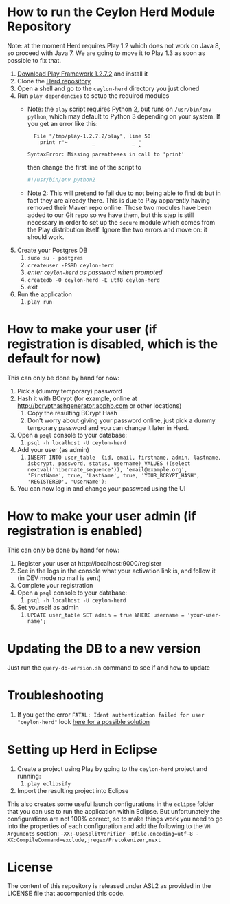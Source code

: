 # How to run the Ceylon Herd Module Repository

Note: at the moment Herd requires Play 1.2 which does not work on Java 8, so proceed with Java 7. We
are going to move it to Play 1.3 as soon as possible to fix that.

1. [Download Play Framework 1.2.7.2](https://downloads.typesafe.com/play/1.2.7.2/play-1.2.7.2.zip) and install it
1. Clone the [Herd repository](https://github.com/ceylon/ceylon-herd)
1. Open a shell and go to the `ceylon-herd` directory you just cloned
1. Run `play dependencies` to setup the required modules
    - Note: the `play` script requires Python 2, but runs on `/usr/bin/env python`,
      which may default to Python 3 depending on your system.
      If you get an error like this:

      ```
        File "/tmp/play-1.2.7.2/play", line 50
          print r"~        _            _ "
                                          ^
      SyntaxError: Missing parentheses in call to 'print'
      ```
      then change the first line of the script to
      ```python
      #!/usr/bin/env python2
      ```
    - Note 2: This will pretend to fail due to not being able to find `db` but
      in fact they are already there. This is due to Play apparently having removed their Maven
      repo online. Those two modules have been added to our Git repo so we have them, but this
      step is still necessary in order to set up the `secure` module which comes from the Play
      distribution itself. Ignore the two errors and move on: it should work.
1. Create your Postgres DB
    1. `sudo su - postgres`
    1. `createuser -PSRD ceylon-herd`
    1. _enter `ceylon-herd` as password when prompted_
    1. `createdb -O ceylon-herd -E utf8 ceylon-herd`
    1. exit
1. Run the application
    1. `play run`

# How to make your user (if registration is disabled, which is the default for now)

This can only be done by hand for now:

1. Pick a (dummy temporary) password
1. Hash it with BCrypt (for example, online at http://bcrypthashgenerator.apphb.com or other locations)
    1. Copy the resulting BCrypt Hash
    1. Don't worry about giving your password online, just pick a dummy temporary password and you can
       change it later in Herd.
1. Open a `psql` console to your database:
    1. `psql -h localhost -U ceylon-herd`
1. Add your user (as admin)
    1. `INSERT INTO user_table  (id, email, firstname, admin, lastname, isbcrypt, password, status, username) VALUES ((select nextval('hibernate_sequence')), 'email@example.org', 'FirstName', true, 'LastName', true, 'YOUR_BCRYPT_HASH', 'REGISTERED', 'UserName');`
1. You can now log in and change your password using the UI

# How to make your user admin (if registration is enabled)

This can only be done by hand for now:

1. Register your user at http://localhost:9000/register
1. See in the logs in the console what your activation link is, and follow it (in DEV mode no mail is sent)
1. Complete your registration
1. Open a `psql` console to your database:
    1. `psql -h localhost -U ceylon-herd`
1. Set yourself as admin
    1. `UPDATE user_table SET admin = true WHERE username = 'your-user-name';`

# Updating the DB to a new version

Just run the `query-db-version.sh` command to see if and how to update

# Troubleshooting

1. If you get the error `FATAL: Ident authentication failed for user "ceylon-herd"` look [here for a possible solution](http://www.cyberciti.biz/faq/psql-fatal-ident-authentication-failed-for-user/)

# Setting up Herd in Eclipse

1. Create a project using Play by going to the `ceylon-herd` project and running:
    1. `play eclipsify`
1. Import the resulting project into Eclipse

This also creates some useful launch configurations in the `eclipse`
folder that you can use to run the application within Eclipse.
But unfortunately the configurations are not 100% correct, so to make
things work you need to go into the properties of each configuration and
add the following to the `VM Arguments` section: `-XX:-UseSplitVerifier -Dfile.encoding=utf-8 -XX:CompileCommand=exclude,jregex/Pretokenizer,next`
    
# License

The content of this repository is released under ASL2 as provided in
the LICENSE file that accompanied this code.

